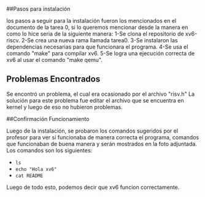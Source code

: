 ##Pasos para instalación

los pasos a seguir para la instalación fueron los mencionados en el documento de la tarea 0, si lo queremos mencionar desde la manera en como lo hice seria de la siguiente manera: 
1-Se clona el repositorio de xv6-riscv.
2-Se crea una nueva rama llamada tarea0.
3-Se instalaron las dependencias necesarias para que funcionara el programa.
4-Se usa el comando "make" para compilar xv6.
5-Se logra una ejecución correcta de xv6 al usar el comando "make qemu".

## Problemas Encontrados

Se encontró un problema, el cual era ocasionado por el archivo "risv.h"
La solución para este problema fue editar el archivo que se encuentra en kernel y luego de eso no hubieron problemas.

##Confirmación Funcionamiento

Luego de la instalación, se probaron los comandos sugeridos por el profesor para ver si funcionaba de manera correcta el programa, comandos que funcionaban de buena manera y serán mostrados en la foto adjuntada.
Los comandos son los siguientes:
- `ls`
- `echo "Hola xv6"`
- `cat README`

Luego de todo esto, podemos decir que xv6 funcion correctamente.
